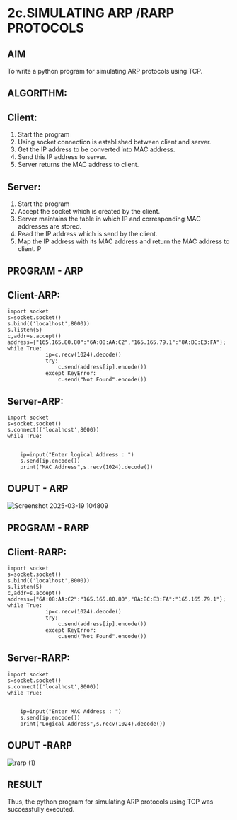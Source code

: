 # 2c.SIMULATING ARP /RARP PROTOCOLS

## AIM
To write a python program for simulating ARP protocols using TCP.
## ALGORITHM:
## Client:
1. Start the program
2. Using socket connection is established between client and server.
3. Get the IP address to be converted into MAC address.
4. Send this IP address to server.
5. Server returns the MAC address to client.
## Server:
1. Start the program
2. Accept the socket which is created by the client.
3. Server maintains the table in which IP and corresponding MAC addresses are
stored.
4. Read the IP address which is send by the client.
5. Map the IP address with its MAC address and return the MAC address to client.
P
## PROGRAM - ARP
## Client-ARP:
```
import socket 
s=socket.socket() 
s.bind(('localhost',8000)) 
s.listen(5) 
c,addr=s.accept() 
address={"165.165.80.80":"6A:08:AA:C2","165.165.79.1":"8A:BC:E3:FA"}; 
while True: 
            ip=c.recv(1024).decode() 
            try: 
                c.send(address[ip].encode()) 
            except KeyError: 
                c.send("Not Found".encode())    
```
## Server-ARP:
```
import socket 
s=socket.socket() 
s.connect(('localhost',8000)) 
while True: 
 

    ip=input("Enter logical Address : ") 
    s.send(ip.encode()) 
    print("MAC Address",s.recv(1024).decode())
```
## OUPUT - ARP
![Screenshot 2025-03-19 104809](https://github.com/user-attachments/assets/69071fe5-caef-4eb8-a267-53b4c229235d)

## PROGRAM - RARP
## Client-RARP:
```
import socket 
s=socket.socket() 
s.bind(('localhost',8000)) 
s.listen(5) 
c,addr=s.accept() 
address={"6A:08:AA:C2":"165.165.80.80","8A:BC:E3:FA":"165.165.79.1"}; 
while True: 
            ip=c.recv(1024).decode() 
            try: 
                c.send(address[ip].encode()) 
            except KeyError: 
                c.send("Not Found".encode())    
```
## Server-RARP:
```
import socket 
s=socket.socket() 
s.connect(('localhost',8000)) 
while True: 
 

    ip=input("Enter MAC Address : ") 
    s.send(ip.encode()) 
    print("Logical Address",s.recv(1024).decode())
```
## OUPUT -RARP

![rarp (1)](https://github.com/user-attachments/assets/4fed4ac3-7a96-464f-9f53-728b7b0ee7d8)

## RESULT
Thus, the python program for simulating ARP protocols using TCP was successfully 
executed.
